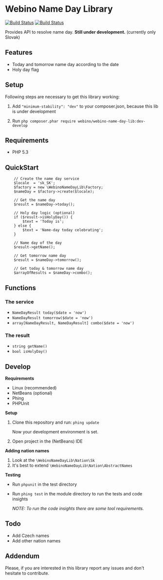 # Webino Name Day Library

[![Build Status](https://secure.travis-ci.org/webino/WebinoNameDayLib.png?branch=master)](http://travis-ci.org/webino/WebinoNameDayLib "Master")
[![Build Status](https://secure.travis-ci.org/webino/WebinoNameDayLib.png?branch=develop)](http://travis-ci.org/webino/WebinoNameDayLib "Develop")

Provides API to resolve name day. **Still under development.** (currently only Slovak)

## Features

  - Today and tomorrow name day according to the date
  - Holy day flag

## Setup

  Following steps are necessary to get this library working:

  1. Add `"minimum-stability": "dev"` to your composer.json, because this lib is under development

  2. Run `php composer.phar require webino/webino-name-day-lib:dev-develop`

## Requirements

  - PHP 5.3

## QuickStart

        // Create the name day service
        $locale  = 'sk_SK';
        $factory = new \WebinoNameDayLib\Factory;
        $nameDay = $factory->create($locale);

        // Get the name day
        $result = $nameDay->today();

        // Holy day logic (optional)
        if ($result->isHolyDay()) {
            $text = 'Today is';
        } else {
            $text = 'Name-day today celebrating';
        }

        // Name day of the day
        $result->getName();

        // Get tomorrow name day
        $result = $nameDay->tomorrow();

        // Get today & tomorrow name day
        $arrayOfResults = $nameDay->combo();

## Functions

### The service

  * `NameDayResult today($date = 'now')`
  * `NameDayResult tomorrow($date = 'now')`
  * `array[NameDayResult, NameDayResult] combo($date = 'now')`


### The result

  * `string getName()`
  * `bool isHolyDay()`

## Develop

**Requirements**

  - Linux (recommended)
  - NetBeans (optional)
  - Phing
  - PHPUnit

**Setup**

  1. Clone this repository and run: `phing update`

     Now your development environment is set.

  2. Open project in the (NetBeans) IDE

**Adding nation names**

  1. Look at the `\WebinoNameDayLib\Nation\Sk`
  2. It's best to extend `\WebinoNameDayLib\Nation\AbstractNames`

**Testing**

  - Run `phpunit` in the test directory
  - Run `phing test` in the module directory to run the tests and code insights

    *NOTE: To run the code insights there are some tool requirements.*

## Todo

  - Add Czech names
  - Add other nation names

## Addendum

Please, if you are interested in this library report any issues and don't hesitate to contribute.
